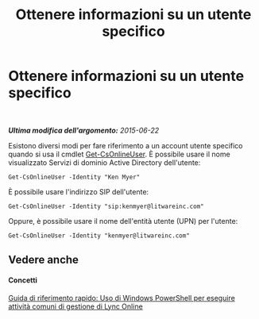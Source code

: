 ﻿---
title: Ottenere informazioni su un utente specifico
TOCTitle: Ottenere informazioni su un utente specifico
ms:assetid: 6c8c2190-8e62-4f92-bbe9-4f692bd7ebf5
ms:mtpsurl: https://technet.microsoft.com/it-it/library/Dn362803(v=OCS.15)
ms:contentKeyID: 56269923
ms.date: 08/24/2015
mtps_version: v=OCS.15
ms.translationtype: HT
---

# Ottenere informazioni su un utente specifico

 

_**Ultima modifica dell'argomento:** 2015-06-22_

Esistono diversi modi per fare riferimento a un account utente specifico quando si usa il cmdlet [Get-CsOnlineUser](get-csonlineuser.md). È possibile usare il nome visualizzato Servizi di dominio Active Directory dell'utente:

    Get-CsOnlineUser -Identity "Ken Myer"

È possibile usare l'indirizzo SIP dell'utente:

    Get-CsOnlineUser -Identity "sip:kenmyer@litwareinc.com"

Oppure, è possibile usare il nome dell'entità utente (UPN) per l'utente:

    Get-CsOnlineUser -Identity "kenmyer@litwareinc.com"

## Vedere anche

#### Concetti

[Guida di riferimento rapido: Uso di Windows PowerShell per eseguire attività comuni di gestione di Lync Online](quick-reference-using-windows-powershell-to-do-common-skype-for-business-online-management-tasks.md)

